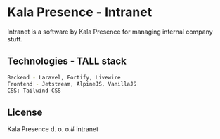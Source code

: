 # Kala Presence - Intranet

Intranet is a software by Kala Presence for managing internal company stuff.

## Technologies - TALL stack

```bash
Backend - Laravel, Fortify, Livewire
Frontend - Jetstream, AlpineJS, VanillaJS
CSS: Tailwind CSS
```

## License
Kala Presence d. o. o.# intranet
